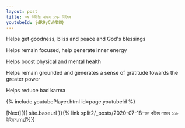 ```yaml
---
layout: post
title: ওম উডীর্ণয় নামায ১০৮ টাইমস
youtubeId: jdR9yCVWD8Q
---
```

 
 
Helps get goodness, bliss and peace and God's blessings
 
Helps remain focused, help generate inner energy 
 
Helps boost physical and mental health 
 
Helps remain grounded and generates a sense of gratitude towards the greater power 
 
Helps reduce bad karma
 
 
 
 


{% include youtubePlayer.html id=page.youtubeId %}
 
[Next]({{ site.baseurl }}{% link  split2/_posts/2020-07-18-ওম কাঁটায় নামায ১০৮ টাইমস.md%})
 
